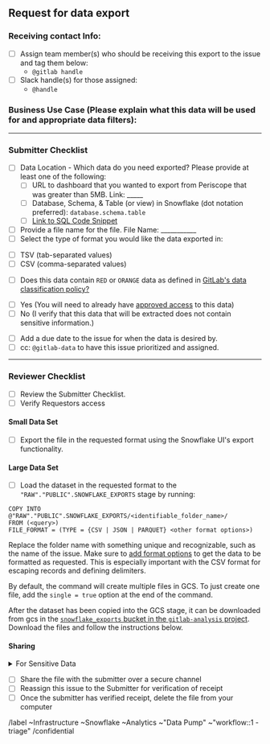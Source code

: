 ## Request for data export
<!--
Please complete all items. Ask questions in the #data slack channel
--->
### Receiving contact Info: 
* [ ] Assign team member(s) who should be receiving this export to the issue and tag them below:
  - `@gitlab handle`
* [ ] Slack handle(s) for those assigned: 
  - `@handle`

### Business Use Case (Please explain what this data will be used for and appropriate data filters): 

<!--
please describe what you will be doing with this data (where is it going, how will it be used, etc)
--->

---

### Submitter Checklist
* [ ] Data Location - Which data do you need exported? Please provide at least one of the following:
  - [ ] URL to dashboard that you wanted to export from Periscope that was greater than 5MB. Link: _____ 
  - [ ] Database, Schema, & Table (or view) in Snowflake (dot notation preferred): `database.schema.table`
  - [ ] [Link to SQL Code Snippet](https://gitlab.com/gitlab-data/analytics/-/snippets/2108714)
* [ ]  Provide a file name for the file. File Name: ___________ 
* [ ]  Select the type of format you would like the data exported in: 
  - [ ] TSV (tab-separated values)
  - [ ] CSV (comma-separated values)
* [ ]  Does this data contain `RED` or `ORANGE` data as defined in [GitLab's data classification policy?](https://about.gitlab.com/handbook/engineering/security/data-classification-standard.html#data-classification-levels#data-classification-levels)
  - [ ] Yes (You will need to already have [approved access](https://about.gitlab.com/handbook/business-ops/it-ops-team/access-requests/) to this data) 
  - [ ] No (I verify that this data that will be extracted does not contain sensitive information.)
* [ ]  Add a due date to the issue for when the data is desired by.
* [ ]  cc: `@gitlab-data` to have this issue prioritized and assigned.  

---

### Reviewer Checklist 
* [ ] Review the Submitter Checklist. 
* [ ] Verify Requestors access 

#### Small Data Set
* [ ] Export the file in the requested format using the Snowflake UI's export functionality.

#### Large Data Set
* [ ] Load the dataset in the requested format to the `"RAW"."PUBLIC".SNOWFLAKE_EXPORTS` stage by running:

```
COPY INTO @"RAW"."PUBLIC".SNOWFLAKE_EXPORTS/<identifiable_folder_name>/
FROM (<query>)
FILE_FORMAT = (TYPE = {CSV | JSON | PARQUET} <other format options>) 
```

Replace the folder name with something unique and recognizable, such as the name of the issue.  Make sure to [add format options](https://docs.snowflake.com/en/sql-reference/sql/copy-into-location.html#syntax) to get the data to be formatted as requested.  This is especially important with the CSV format for escaping records and defining delimiters.

By default, the command will create multiple files in GCS.  To just create one file, add the `single = true` option at the end of the command.

After the dataset has been copied into the GCS stage, it can be downloaded from gcs in the [`snowflake_exports` bucket in the `gitlab-analysis` project](https://console.cloud.google.com/storage/browser/snowflake_exports).  Download the files and follow the instructions below. 


#### Sharing

<details>
  <summary>For Sensitive Data</summary>
  
* [ ] Encrypt the data into zip file (use `zip -er`)
  - [ ] create a password in 1password and name it the name of the file
  - [ ] If there are multiple files put them in a folder
  - [ ] run `zip -er <zipfilename.zip> <path to file or folder>` and, when prompted, copy and paste the password you created in 1password.
* [ ] Share the file's password with the submitter over a secure channel separate from the channel you will use to send the file.  [One time secret](https://onetimesecret.com/) may be a good option to share passwords, just make sure to not put in any context with the password. 

</details>

* [ ] Share the file with the submitter over a secure channel
* [ ] Reassign this issue to the Submitter for verification of receipt 
* [ ] Once the submitter has verified receipt, delete the file from your computer

<!-- DO NOT EDIT BELOW THIS LINE -->

/label ~Infrastructure ~Snowflake ~Analytics ~"Data Pump" ~"workflow::1 - triage" 
/confidential 
